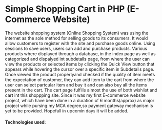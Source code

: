 # Simple Shopping Cart in PHP (E-Commerce Website)

The website shopping system (Online Shopping System) was using the internet as the sole method for selling goods to its consumers. It would allow customers to register with the site and purchase goods online. Using sessions to save users, users can add and purchase products. Various products where displayed through a database, in the index page as well as categorized and dispalyed int subdetails page, from where the user can view the products or selected items by clicking the Quick View button that appears while hovering the cursor over a specific item in Subdetails page.
Once viewed the product properlyand checked if the quality of item meets the expectation of customer, they can add item to the cart from where the user can select partcular item and buy it and can also buy all the items present in the cart. The cart page fulfills almost the use of both wishlist and cart int this shoppping site.
 Since it was my first E-commerce website project, which have been done in a duration of 6 months(approx) as major project while pursing my MCA degree,so payment gateway mechanism is yet to be provided. Hopefull in upcomin days it will be added.
 
 #### Technologies used:
